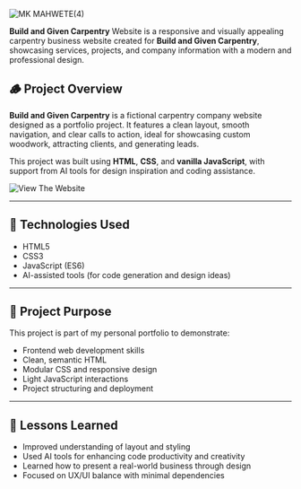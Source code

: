 
![MK MAHWETE(4)](https://github.com/user-attachments/assets/cd580640-4ceb-4917-a34a-0f1621bc7feb)


**Build and Given Carpentry** Website is
a responsive and visually appealing carpentry business website created for **Build and Given Carpentry**, showcasing services, projects, and company information with a modern and professional design.

## 🪵 Project Overview

**Build and Given Carpentry** is a fictional carpentry company website designed as a portfolio project. It features a clean layout, smooth navigation, and clear calls to action, ideal for showcasing custom woodwork, attracting clients, and generating leads.

This project was built using **HTML**, **CSS**, and **vanilla JavaScript**, with support from AI tools for design inspiration and coding assistance.

![View The Website](https://fastidious-caramel-ef01c8.netlify.app/)

---

## 🔧 Technologies Used

- HTML5
- CSS3
- JavaScript (ES6)
- AI-assisted tools (for code generation and design ideas)

---

## 📌 Project Purpose

This project is part of my personal portfolio to demonstrate:

- Frontend web development skills
- Clean, semantic HTML
- Modular CSS and responsive design
- Light JavaScript interactions
- Project structuring and deployment

---

## 🧠 Lessons Learned

- Improved understanding of layout and styling
- Used AI tools for enhancing code productivity and creativity
- Learned how to present a real-world business through design
- Focused on UX/UI balance with minimal dependencies

